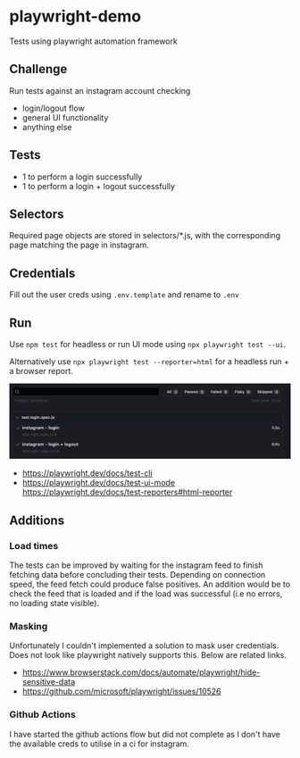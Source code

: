 # playwright-demo
Tests using playwright automation framework

## Challenge
Run tests against an instagram account checking
* login/logout flow
* general UI functionality 
* anything else

## Tests
* 1 to perform a login successfully
* 1 to perform a login + logout successfully

## Selectors
Required page objects are stored in selectors/*.js, with the corresponding page matching the page in instagram.

## Credentials
Fill out the user creds using `.env.template` and rename to `.env`

## Run
Use `npm test` for headless or run UI mode using `npx playwright test --ui`.

Alternatively use `npx playwright test --reporter=html` for a headless run + a browser report.

![report](html-report.png)

* https://playwright.dev/docs/test-cli
* https://playwright.dev/docs/test-ui-mode
https://playwright.dev/docs/test-reporters#html-reporter

## Additions
### Load times
The tests can be improved by waiting for the instagram feed to finish fetching data before concluding their tests. Depending on connection speed, the feed fetch could produce false positives. An addition would be to check the feed that is loaded and if the load was successful (i.e no errors, no loading state visible).

### Masking 
Unfortunately I couldn't implemented a solution to mask user credentials. Does not look like playwright natively supports this. Below are related links. 

* https://www.browserstack.com/docs/automate/playwright/hide-sensitive-data
* https://github.com/microsoft/playwright/issues/10526

### Github Actions
I have started the github actions flow but did not complete as I don't have the available creds to utilise in a ci for instagram. 